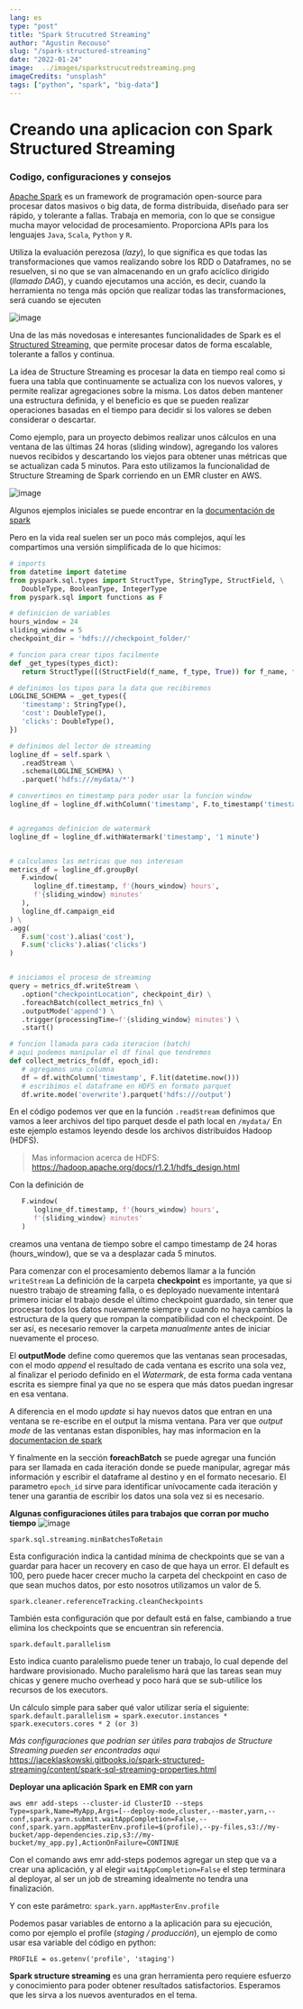 ```yaml
---
lang: es
type: "post"
title: "Spark Strucutred Streaming"
author: "Agustin Recouso"
slug: "/spark-structured-streaming"
date: "2022-01-24"
image:  ../images/sparkstrucutredstreaming.png
imageCredits: "unsplash"
tags: ["python", "spark", "big-data"]
---
```


# Creando una aplicacion con Spark Structured Streaming
### Codigo, configuraciones y consejos

[Apache Spark](https://spark.apache.org/) es un framework de programación open-source para procesar datos masivos o big data, de forma distribuida, diseñado para ser rápido, y tolerante a fallas.
Trabaja en memoria, con lo que se consigue mucha mayor velocidad de procesamiento.
Proporciona APIs para los lenguajes `Java`, `Scala`, `Python` y `R`.

Utiliza la evaluación perezosa (_lazy_), lo que significa es que todas las transformaciones que vamos realizando sobre los RDD o Dataframes, no se resuelven, si no que se van almacenando en un grafo acíclico dirigido (_llamado DAG_), y cuando ejecutamos una acción, es decir, cuando la herramienta no tenga más opción que realizar todas las transformaciones, será cuando se ejecuten

![image](../images/apache-spark-circulo.png)

Una de las más novedosas e interesantes funcionalidades de Spark es el [Structured Streaming](https://spark.apache.org/docs/latest/structured-streaming-programming-guide.html), que permite procesar datos de forma escalable, tolerante a fallos y continua.

La idea de Structure Streaming es procesar la data en tiempo real como si fuera una tabla que continuamente se actualiza con los nuevos valores, y permite realizar agregaciones sobre la misma.
Los datos deben mantener una estructura definida, y el beneficio es que se pueden realizar operaciones basadas en el tiempo para decidir si los valores se deben considerar o descartar.


Como ejemplo, para un proyecto debimos realizar unos cálculos en una ventana de las últimas 24 horas (sliding window), agregando los valores nuevos recibidos y descartando los viejos para obtener unas métricas que se actualizan cada 5 minutos.
Para esto utilizamos la funcionalidad de Structure Streaming de Spark corriendo en un EMR cluster en AWS.



![image](../images/so-apache-spark-in-theory-enough-show-me-the-code.jpeg)

Algunos ejemplos iniciales se puede encontrar en la [documentación de spark](https://spark.apache.org/docs/latest/structured-streaming-programming-guide.html)

Pero en la vida real suelen ser un poco más complejos, aquí les compartimos una versión simplificada de lo que hicimos:

```python
# imports
from datetime import datetime
from pyspark.sql.types import StructType, StringType, StructField, \
   DoubleType, BooleanType, IntegerType
from pyspark.sql import functions as F

# definicion de variables
hours_window = 24
sliding_window = 5
checkpoint_dir = 'hdfs:///checkpoint_folder/'

# funcion para crear tipos facilmente
def _get_types(types_dict):
   return StructType([(StructField(f_name, f_type, True)) for f_name, f_type in types_dict.items()])

# definimos los tipos para la data que recibiremos
LOGLINE_SCHEMA = _get_types({
   'timestamp': StringType(),
   'cost': DoubleType(),
   'clicks': DoubleType(),
})

# definimos del lector de streaming
logline_df = self.spark \
   .readStream \
   .schema(LOGLINE_SCHEMA) \
   .parquet('hdfs:///mydata/*')

# convertimos en timestamp para poder usar la funcion window
logline_df = logline_df.withColumn('timestamp', F.to_timestamp('timestamp'))


# agregamos definicion de watermark
logline_df = logline_df.withWatermark('timestamp', '1 minute')


# calculamos las metricas que nos interesan 
metrics_df = logline_df.groupBy(
   F.window(
      logline_df.timestamp, f'{hours_window} hours', 
      f'{sliding_window} minutes'
   ),
   logline_df.campaign_eid
) \
.agg(
   F.sum('cost').alias('cost'),
   F.sum('clicks').alias('clicks')
)


# iniciamos el proceso de streaming
query = metrics_df.writeStream \
   .option("checkpointLocation", checkpoint_dir) \
   .foreachBatch(collect_metrics_fn) \
   .outputMode('append') \
   .trigger(processingTime=f'{sliding_window} minutes') \
   .start()

# funcion llamada para cada iteracion (batch)
# aqui podemos manipular el df final que tendremos
def collect_metrics_fn(df, epoch_id):
   # agregamos una columna
   df = df.withColumn('timestamp', F.lit(datetime.now()))
   # escribimos el dataframe en HDFS en formato parquet
   df.write.mode('overwrite').parquet('hdfs:///output')
```

En el código podemos ver que en la función `.readStream`
definimos que vamos a leer archivos del tipo parquet desde el path local en `/mydata/`
En este ejemplo estamos leyendo desde los archivos distribuidos Hadoop (HDFS).

>Mas informacion acerca de HDFS:
https://hadoop.apache.org/docs/r1.2.1/hdfs_design.html



Con la definición de 
```python
   F.window(
      logline_df.timestamp, f'{hours_window} hours', 
      f'{sliding_window} minutes'
   )
``` 

creamos una ventana de tiempo sobre el campo timestamp de 24 horas (hours_window), que se va a desplazar cada 5 minutos.

Para comenzar con el procesamiento debemos llamar a la función `writeStream`
La definición de la carpeta **checkpoint** es importante, ya que si nuestro trabajo de streaming falla, o es deployado nuevamente intentará primero iniciar el trabajo desde el último checkpoint guardado, sin tener que procesar todos los datos nuevamente siempre y cuando no haya cambios la estructura de la query que rompan la compatibilidad con el checkpoint. De ser así, es necesario remover la carpeta *manualmente* antes de iniciar nuevamente el proceso.

El **outputMode**  define como queremos que las ventanas sean procesadas, con el modo *append* el resultado de cada ventana es escrito una sola vez, al finalizar el periodo definido en el *Watermark*, de esta forma cada ventana escrita es siempre final ya que no se espera que más datos puedan ingresar en esa ventana. 

A diferencia en el modo *update* si hay nuevos datos que entran en una ventana se re-escribe en el output la misma ventana.
Para ver que *output mode* de las ventanas estan disponibles, hay mas informacion en la [documentacion de spark](https://spark.apache.org/docs/latest/structured-streaming-programming-guide.html#output-modes)

Y finalmente en la sección **foreachBatch** se puede agregar una función para ser llamada en cada iteración donde se puede manipular, agregar más información y escribir el dataframe al destino y en el formato necesario. El parametro `epoch_id` sirve para identificar unívocamente cada iteración y tener una garantia de escribir los datos una sola vez si es necesario.

**Algunas configuraciones útiles para trabajos que corran por mucho tiempo**
![image](../images/spark-defaults.png)

`spark.sql.streaming.minBatchesToRetain`

Esta configuración indica la cantidad mínima de checkpoints que se van a guardar para hacer un recovery en caso de que haya un error.
El default es 100, pero puede hacer crecer mucho la carpeta del checkpoint en caso de que sean muchos datos, por esto nosotros utilizamos un valor de 5.

`spark.cleaner.referenceTracking.cleanCheckpoints`

También esta configuración que por default está en false, cambiando a true elimina los checkpoints que se encuentran sin referencia.

`spark.default.parallelism`

Esto indica cuanto paralelismo puede tener un trabajo, lo cual depende del hardware provisionado. Mucho paralelismo hará que las tareas sean muy chicas y genere mucho overhead y poco hará que se sub-utilice los recursos de los executors.

Un cálculo simple para saber qué valor utilizar sería el siguiente:
`spark.default.parallelism = spark.executor.instances * spark.executors.cores * 2 (or 3)`

*Más configuraciones que podrían ser útiles para trabajos de Structure Streaming pueden ser encontradas aqui*
https://jaceklaskowski.gitbooks.io/spark-structured-streaming/content/spark-sql-streaming-properties.html

**Deployar una aplicación Spark en EMR con yarn**

`
aws emr add-steps --cluster-id ClusterID --steps Type=spark,Name=MyApp,Args=[--deploy-mode,cluster,--master,yarn,--conf,spark.yarn.submit.waitAppCompletion=False,--conf,spark.yarn.appMasterEnv.profile=$(profile),--py-files,s3://my-bucket/app-dependencies.zip,s3://my-bucket/my_app.py],ActionOnFailure=CONTINUE
`

Con el comando aws emr add-steps podemos agregar un step que va a crear una aplicación, y al elegir `waitAppCompletion=False` el step terminara al deployar, al ser un job de streaming idealmente no tendra una finalización.


Y con este parámetro:
`spark.yarn.appMasterEnv.profile`

Podemos pasar variables de entorno a la aplicación para su ejecución, como por ejemplo el profile (*staging / producción*), un ejemplo de como usar esa variable del código en python:

`PROFILE = os.getenv('profile', 'staging')`

**Spark structure streaming** es una gran herramienta pero requiere esfuerzo y conocimiento para poder obtener resultados satisfactorios. Esperamos que les sirva a los nuevos aventurados en el tema.
